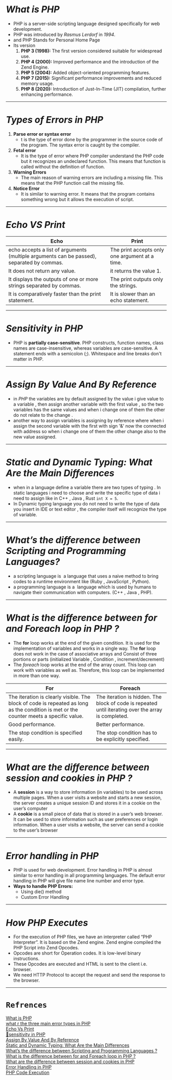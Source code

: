 # *What is PHP*
- PHP is a server-side scripting language designed specifically for web development.
- PHP was introduced by *Rasmus Lerdorf* in *1994*.
- and PHP Stands for Personal Home Page
- Its version
    1. **PHP 3 (1998):** The first version considered suitable for widespread use.
    2. **PHP 4 (2000):** Improved performance and the introduction of the Zend Engine.
    3.  **PHP 5 (2004):** Added object-oriented programming features.
    4. **PHP 7 (2015):** Significant performance improvements and reduced memory usage.
    5. **PHP 8 (2020):** Introduction of Just-In-Time (JIT) compilation, further enhancing performance.
- - - - - -  
# *Types of Errors in PHP*
1. **Parse error or syntax error**
	- t is the type of error done by the programmer in the source code of the program. The syntax error is caught by the compiler.
2. **Fetal error**
	- It is the type of error where PHP compiler understand the PHP code but it recognizes an undeclared function. This means that function is called without the definition of function.
3. **Warning Errors**
    - The main reason of warning errors are including a missing file. This means that the PHP function call the missing file.
4. **Notice Error**
    - It is similar to warning error. It means that the program contains something wrong but it allows the execution of script.
- - - - - - -  
# *Echo VS Print*

| **Echo**                                                                                  | **Print**                                      |
| ----------------------------------------------------------------------------------------- | ---------------------------------------------- |
| echo accepts a list of arguments (multiple arguments can be passed), separated by commas. | The print accepts only one argument at a time. |
| It does not return any value.                                                             | it returns the value 1.                        |
| It displays the outputs of one or more strings separated by commas.                       | The print outputs only the strings.            |
| It is comparatively faster than the print statement.                                      | It is slower than an echo statement.           |
- - - - - - - 
# *Sensitivity in PHP*
- PHP is **partially case-sensitive**. PHP constructs, function names, class names are case-insensitive, whereas variables are case-sensitive. A statement ends with a semicolon (;). Whitespace and line breaks don't matter in PHP.
- - - - - - 
# *Assign By Value And By Reference*
- in *PHP* the variables are by default assigned by the value i give value to a variable , then assign another variable with the first value , so the two variables has the same values and when i change one of them the other do not relate to the change .
- another way to assign variables is assigning by reference where when i assign the second variable with the first with sign '&' now the connected with address so when i change one of them the other change also to the new value assigned.
- - - - - 
# *Static and Dynamic Typing: What Are the Main Differences*
- when in a language define a variable there are two types of typing . In static languages i need to choose and write the specific type of data i need to assign like in C++ , Java , Rust ``` int X = 5 ```.
- In Dynamic typing language you do not need to write the type of data you insert in IDE or text editor , the compiler itself will recognize the type of variable.
- -- - - - 
# *What’s the difference between Scripting and Programming Languages?*
- a scripting language is  a language that uses a naive method to bring codes to a runtime environment like (Ruby , JavaScript , Python).
- a programming language is a  language which is used by humans to navigate their communication with computers. (C++ , Java , PHP).
- - - - - - 
# *What is the difference between for and Foreach loop in PHP ?*
- The __for__ loop works at the end of the given condition. It is used for the implementation of variables and works in a single way. The __for__ loop does not work in the case of associative arrays and Consist of three portions or parts (initialized Variable , Condition , increment/decrement)
- The *foreach* loop works at the end of the array count. This loop can work with variables as well as. Therefore, this loop can be implemented in more than one way.

| **For**                                                                                                                                | **Foreach**                                                                                         |
| -------------------------------------------------------------------------------------------------------------------------------------- | --------------------------------------------------------------------------------------------------- |
| The iteration is clearly visible. The block of code is repeated as long as the condition is met or the counter meets a specific value. | The iteration is hidden. The block of code is repeated until iterating over the array is completed. |
| Good performance.                                                                                                                      | Better performance.                                                                                 |
| The stop condition is specified easily.                                                                                                | The stop condition has to be explicitly specified.                                                  |
- - - - - 
# *What are the difference between session and cookies in PHP ?*
- A **session** is a way to store information (in variables) to be used across multiple pages. When a user visits a website and starts a new session, the server creates a unique session ID and stores it in a cookie on the user’s computer
- A **cookie** is a small piece of data that is stored in a user’s web browser. It can be used to store information such as user preferences or login information. When a user visits a website, the server can send a cookie to the user’s browser
- - - - 
# *Error handling in PHP*
- PHP is used for web development. Error handling in PHP is almost similar to error handling in all programming languages. The default error handling in PHP will give file name line number and error type.
- **Ways to handle PHP Errors:**  
	- Using die() method
	- Custom Error Handling
- - - - - 
# *How PHP Executes*
- For the execution of PHP files, we have an interpreter called “PHP Interpreter”. It is based on the Zend engine. Zend engine compiled the PHP Script into Zend Opcodes.
- Opcodes are short for Operation codes. It is low-level binary instructions.
- These Opcodes are executed and HTML is sent to the client i.e. browser.
- We need HTTP Protocol to accept the request and send the response to the browser.
- - - - - 
# `Refrences`
[What is PHP](https://www.geeksforgeeks.org/php-introduction/)<br>
[what r the three main error types in PHP](https://www.geeksforgeeks.org/php-types-of-errors/)<br>
[Echo Vs Print](https://www.geeksforgeeks.org/php-echo-print/)<br>
[🌟sensitivity in PHP](https://www.phptutorial.net/php-tutorial/php-syntax/)<br>
[Assign By Value And By Reference](https://elzero.org/php-2022-assign-by-value-and-by-reference/)<br>
[Static and Dynamic Typing: What Are the Main Differences](https://www.linkedin.com/pulse/static-dynamic-typing-what-main-differences-parallelstaff-sgore/)<br>
[What’s the difference between Scripting and Programming Languages ? ](https://www.geeksforgeeks.org/whats-the-difference-between-scripting-and-programming-languages/)<br>
[What is the difference between for and Foreach loop in PHP ?](https://www.geeksforgeeks.org/what-is-the-difference-between-for-and-foreach-loop-in-php/)<br>
[What are the difference between session and cookies in PHP](https://www.geeksforgeeks.org/what-are-the-difference-between-session-and-cookies-in-php/)<br>
[Error Handling in PHP](https://www.geeksforgeeks.org/error-handling-in-php/)<br>
[PHP Code Execution](https://webkul.com/blog/php-code-execution-flow/)<br>
